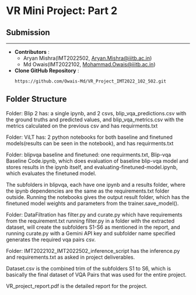 # VR Mini Project: Part 2

## Submission
----------
- **Contributors** :
  - Aryan Mishra(IMT2022502, Aryan.Mishra@iiitb.ac.in)
  - Md Owais(IMT2022102, Mohammad.Owais@iiitb.ac.in)
- **Clone GitHub Repository** :
  ```
  https://github.com/Owais-Md/VR_Project_IMT2022_102_502.git
  ```
 
## Folder Structure

Folder: Blip 2 has: a single ipynb, and 2 csvs, blip_vqa_predictions.csv with the ground truths and predicted values, and blip_vqa_metrics.csv with the metrics calculated on the previous csv
and has requirments.txt

Folder: ViLT has: 2 python notebooks for both baseline and finetuned models(results can  be seen in the notebook), and has requirments.txt

Folder: blipvqa baseline and finetuned: one requirments.txt, Blip-vqa Baseline Code.ipynb, which does evaluation of baseline blip-vqa model and stores results in the ipynb itself, and evaluating-finetuned-model.ipynb, which evaluates the finetuned model.

The subfolders in blipvqa, each have one ipynb and a results folder, where the ipynb dependencies are the same as the requirements.txt folder outside. Running the notebooks gives the output result folder, which has the finetuned model weights and parameters from the trainer.save_model().

Folder: DataFiltration has filter.py and curate.py which have requirements from the requirement.txt
running filter.py in a folder with the extracted dataset, will create the subfolders S1-S6 as mentioned in the report, and running curate.py with a Gemini API key and subfolder name specified generates the required vqa pairs csv.

Folder: IMT2022102_IMT2022502_inference_script has the inference.py and requirements.txt as asked in project deliverables.

Dataset.csv is the combined trim of the subfolders S1 to S6, which is basically the final dataset of VQA Pairs that was used for the entire project.

VR_project_report.pdf is the detailed report for the project.
